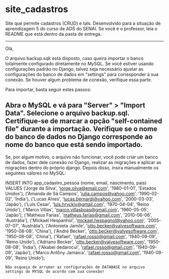 # site_cadastros
 Site que permite cadastros (CRUD) e tals. Desenvolvido para a situação de aprendizagem 5 do curso de ADS do SENAI. Se você é o professor, leia o README que está dentro da pasta de entrega.

----------------------------------------------------------------------------
Olá,

O arquivo backup.sqk está disposto, caso queira importar o banco totalmente configurado diretamente no MySQL. Se você estiver usando configurações padrão no Django, talvez seja necessário ajustar as configurações do banco de dados em "settings" para corresponder à sua conexão. Se houver algum problema de conexão, verifique essa parte.

Para importar, basta seguir estes passos:

Abra o MySQL e vá para "Server" > "Import Data".
Selecione o arquivo backup.sql.
Certifique-se de marcar a opção "self-contained file" durante a importação.
Verifique se o nome do banco de dados no Django corresponde ao nome do banco que está sendo importado.
------------------------------------------------------------------------------------------------------

Se, por algum motivo, o arquivo não funcionar, você pode criar um banco de dados, fazer dele conexão no Django, realizar as migrações e aplicar as migrações dentro do próprio django. Depois disso, insira manualmente os seguintes valores no MySQL:

INSERT INTO app_cadastro_pessoa (nome, email, nascimento, pais)
VALUES
    ('Jorge da Silva', 'jorge.silva@email.com', '1980-01-01', 'Estados Unidos'),
    ('Amanda de Sá Campos', 'julia.campos@yahoo.com', '1990-02-02', 'Índia'),
    ('Lucas Alves', 'lucas.bernardi@yahoo.com', '2000-03-03', 'Japão'),
    ('Luis Cesar', 'luis.hryckiv@gmail.com', '1970-04-04', 'Reino Unido'),
    ('Marco Villas', 'marco.villasboas@gmail.com', '1960-05-05', 'Japão'),
    ('Matheus Farias', 'matheus.farias@gmail.com', '2010-06-06', 'Austrália'),
    ('Mickael Hespanhol', 'mickael.hespagnol@yahoo.com', '2005-07-07', 'Austrália'),
    ('Antonieta Jamile', 'otto.becker@valvesoftware.com', '1950-08-08', 'China'),
    ('André Becker', 'otto.becker@valvesoftware.com', '1950-08-08', 'China'),
    ('Rafael', 'rafael.rosso@gmail.com', '1940-09-09', 'Reino Unido'),
    ('Adriano Becker', 'otto.becker@valvesoftware.com', '1950-08-08', 'Índia'),
    ('Akabei dedarocul', 'rafael.rosso@gmail.com', '1940-09-09', 'Japão'),
    ('Marco Antôny Jamaica', 'rafael.rosso@gmail.com', '1940-09-09', 'Reino Unido');
    
    Não esqueça de arrumar as configurações de DATABASE no arquivo settings do MYSQL de acordo com sua conexão! 
